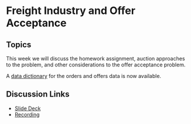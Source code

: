 # Freight Industry and Offer Acceptance

## Topics

This week we will discuss the homework assignment, auction approaches to 
the problem, and other considerations to the offer acceptance problem.

A [data dictionary](https://docs.google.com/spreadsheets/d/1o7jKwc8DPlOu5PPtO9F0IioAnHef8Y7EohQD9_1Qwd4) 
for the orders and offers data is now available.

## Discussion Links
* [Slide Deck](https://docs.google.com/presentation/d/1lq1rYH_8EQ9bjmId1TS5a2YrCH5yuEKJILPRoaqXtBg)
* [Recording](https://drive.google.com/file/d/1iVHuaLKVcgB_6GOLZCBc66E8-Pgw-SGG)


